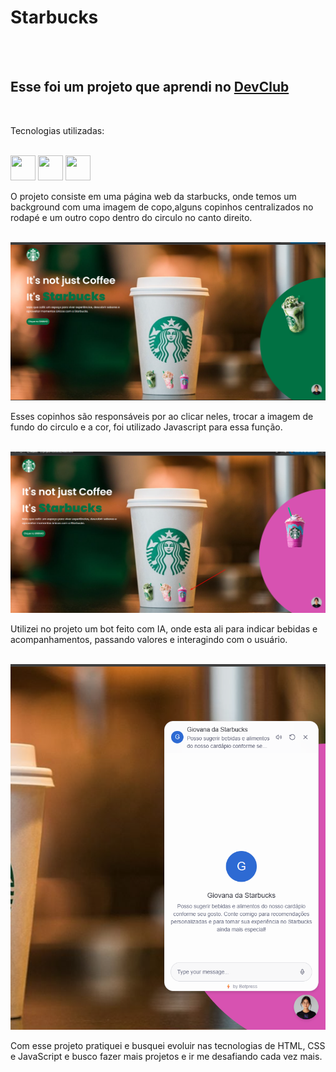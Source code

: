 <h1>Starbucks</h1>
<br>
<br>
<h2>Esse foi um projeto que aprendi no <a href="https://rodolfomori.com.br/devclub">DevClub</a></h2>
<br>
<p>Tecnologias utilizadas:</p>
<br>
<img src="https://cdn.jsdelivr.net/gh/devicons/devicon/icons/html5/html5-original.svg" width="40" height="40">
<img src="https://cdn.jsdelivr.net/gh/devicons/devicon/icons/css3/css3-original.svg" width="40" height="40">
<img src="https://cdn.jsdelivr.net/gh/devicons/devicon/icons/javascript/javascript-original.svg" width="40" height="40">
<br>
<p>O projeto consiste em uma página web da starbucks, onde temos um background com uma imagem de copo,alguns copinhos centralizados no rodapé e um outro copo dentro do circulo no canto direito.</p>
<br>
<img src="https://github.com/valerio-junior/projeto-starbucks/blob/main/img/imagem-projeto.png?raw=true">
<br>
<p>Esses copinhos são responsáveis por ao clicar neles, trocar a imagem de fundo do circulo e a cor, foi utilizado Javascript para essa função.</p>
<br>
<img src="https://github.com/valerio-junior/projeto-starbucks/blob/main/img/projeto-dinamico.png?raw=true">
<br>
<p>Utilizei no projeto um bot feito com IA, onde esta ali para indicar bebidas e acompanhamentos, passando valores e interagindo com o usuário.</p>
<br>
<img src="https://github.com/valerio-junior/projeto-starbucks/blob/main/img/chat-IA.png?raw=true">
<br>
<p>Com esse projeto pratiquei e busquei evoluir nas tecnologias de HTML, CSS e JavaScript e busco fazer mais projetos e ir me desafiando cada vez mais.</p>
